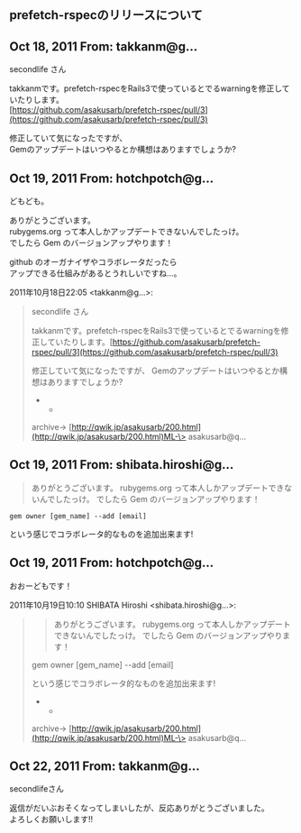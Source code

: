 ## prefetch-rspecのリリースについて

## Oct 18, 2011 From: takkanm@g...

secondlife さん

takkanmです。prefetch-rspecをRails3で使っているとでるwarningを修正していたりします。  
[https://github.com/asakusarb/prefetch-rspec/pull/3](https://github.com/asakusarb/prefetch-rspec/pull/3)

修正していて気になったですが、  
Gemのアップデートはいつやるとか構想はありますでしょうか?

## Oct 19, 2011 From: hotchpotch@g...

どもども。

ありがとうございます。  
rubygems.org って本人しかアップデートできないんでしたっけ。  
でしたら Gem のバージョンアップやります！

github のオーガナイザやコラボレータだったら  
アップできる仕組みがあるとうれしいですね…。

2011年10月18日22:05 \<takkanm@g...\>:

> secondlife さん
> 
> takkanmです。prefetch-rspecをRails3で使っているとでるwarningを修正していたりします。[https://github.com/asakusarb/prefetch-rspec/pull/3](https://github.com/asakusarb/prefetch-rspec/pull/3)
> 
> 修正していて気になったですが、 Gemのアップデートはいつやるとか構想はありますでしょうか?
> 
> - -
> 
> archive-\> [http://qwik.jp/asakusarb/200.html](http://qwik.jp/asakusarb/200.html)ML-\> asakusarb@q...
## Oct 19, 2011 From: shibata.hiroshi@g...
> ありがとうございます。 rubygems.org って本人しかアップデートできないんでしたっけ。 でしたら Gem のバージョンアップやります！

    gem owner [gem_name] --add [email]

という感じでコラボレータ的なものを追加出来ます!

## Oct 19, 2011 From: hotchpotch@g...

おおーどもです！

2011年10月19日10:10 SHIBATA Hiroshi \<shibata.hiroshi@g...\>:

> > ありがとうございます。 rubygems.org って本人しかアップデートできないんでしたっけ。 でしたら Gem のバージョンアップやります！
> 
> gem owner [gem\_name] --add [email]
> 
> という感じでコラボレータ的なものを追加出来ます!
> 
> - -
> 
> archive-\> [http://qwik.jp/asakusarb/200.html](http://qwik.jp/asakusarb/200.html)ML-\> asakusarb@q...
## Oct 22, 2011 From: takkanm@g...

secondlifeさん

返信がだいぶおそくなってしまいしたが、反応ありがとうございました。  
よろしくお願いします!!

